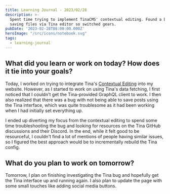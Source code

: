 ```yaml
---
title: Learning Journal - 2023/02/28
description: >-
  Spent time trying to implement TinaCMS' contextual editing. Found a bug with
  saving files via Tina editor so switched gears.
pubDate: '2023-02-28T08:00:00.000Z'
heroImage: "/src/icons/notebook.svg"
tags:
  - learning-journal
---
```


## What did you learn or work on today? How does it tie into your goals?

Today, I worked on trying to integrate Tina's [Contextual Editing](https://tina.io/docs/contextual-editing/react/ "") into my website. However, as I started to work on using Tina's data fetching, I first noticed that I couldn't get the Tina-provided GraphQL client to work. I then also realized that there was a bug with not being able to save posts using the Tina interface, which was quite troublesome as it had been working when I had initially set everything up.

I ended up diverting my focus from the contextual editing to spend some time troubleshooting the bug and looking for resources on the Tina GitHub discussions and their Discord. In the end, while it felt good to be resourceful, I couldn't find a lot of mentions of people having similar issues, so I figured the best approach would be to incrementally rebuild the Tina config.

## What do you plan to work on tomorrow?

Tomorrow, I plan on finishing investigating the Tina bug and hopefully get the Tina interface up and running again. I also plan to update the page with some small touches like adding social media buttons.
